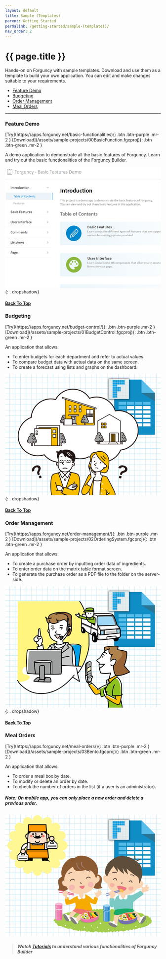 ```yaml
---
layout: default
title: Sample (Templates)
parent: Getting Started
permalink: /getting-started/sample-(templates)/
nav_order: 2
---
```


# {{ page.title }}

Hands-on on Forguncy with sample templates. Download and use them as a template to build your own application. You can edit and make changes suitable to your requirements.

- [Feature Demo](#feature-demo)
- [Budgeting](#budgeting)
- [Order Management](#order-management)
- [Meal Orders](#meal-orders)

----
### Feature Demo

<span class="fs-1">
[Try](https://apps.forguncy.net/basic-functionalities){: .btn .btn-purple .mr-2 }
</span>
<span class="fs-1">
[Download](/assets/sample-projects/00BasicFunction.fgcproj){: .btn .btn-green .mr-2 }
</span>

A demo application to demonstrate all the basic features of Forguncy. Learn and try out the basic functionalities of the Forguncy Builder. 

![Basic-function](/assets/images/sample-templates/00BasicFunction.png)
{: . dropshadow}

#### [Back To Top](#sample-templates)

### Budgeting

<span class="fs-1">
[Try](https://apps.forguncy.net/budget-control/){: .btn .btn-purple .mr-2 }
</span>
<span class="fs-1">
[Download](/assets/sample-projects/01BudgetControl.fgcproj){: .btn .btn-green .mr-2 }
</span>

An application that allows: 
- To enter budgets for each department and refer to actual values. 
- To compare budget data with actual data on the same screen. 
- To create a forecast using lists and graphs on the dashboard.

![Budget-Control](/assets/images/sample-templates/budgeting.png) 
{: . dropshadow}

#### [Back To Top](#sample-templates)

### Order Management

<span class="fs-1">
[Try](https://apps.forguncy.net/order-management/){: .btn .btn-purple .mr-2 }
</span>
<span class="fs-1">
[Download](/assets/sample-projects/02OrderingSystem.fgcproj){: .btn .btn-green .mr-2 }
</span>


An application that allows: 
- To  create a purchase order by inputting order data of ingredients. 
- To enter order data on the matrix table format screen. 
- To generate the purchase order as a PDF file to the folder on the server-side.

![Order-Management](/assets/images/sample-templates/order-management.png)
{: . dropshadow}

#### [Back To Top](#sample-templates)

### Meal Orders

<span class="fs-1">
[Try](https://apps.forguncy.net/meal-orders/){: .btn .btn-purple .mr-2 }
</span>
<span class="fs-1">
[Download](/assets/sample-projects/03Bento.fgcproj){: .btn .btn-green .mr-2 }
</span>

An application that allows: 
- To order a meal box by date.
- To modify or delete an order by date. 
- To check the number of orders in the list (if a user is an administrator).

##### Note: On mobile app, you can only place a new order and delete a previous order.

![meal-orders](/assets/images/sample-templates/meal-orders.png)
---

> ##### Watch [**Tutorials**](http://localhost:4000/getting-started/tutorials/#tutorials) to understand various functionalities of **Forguncy Builder**